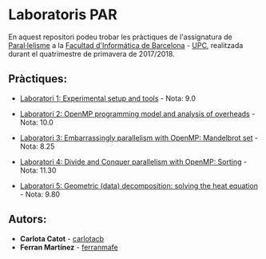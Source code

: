 # Laboratoris PAR

En aquest repositori podeu trobar les pràctiques de l'assignatura de [Paral·lelisme](https://www.fib.upc.edu/ca/estudis/graus/grau-en-enginyeria-informatica/pla-destudis/assignatures/PAR) a la [Facultad d'Informática de Barcelona](https://www.fib.upc.edu/ca/inici) - [UPC](http://www.upc.edu/ca), realitzada durant el quatrimestre de primavera de 2017/2018.

## Pràctiques:

* [Laboratori 1: Experimental setup and tools]() - Nota: 9.0

* [Laboratori 2: OpenMP programming model and analysis of overheads]() - Nota: 10.0

* [Laboratori 3: Embarrassingly parallelism with OpenMP: Mandelbrot set]() - Nota: 8.25

* [Laboratori 4: Divide and Conquer parallelism with OpenMP: Sorting]() - Nota: 11.30

* [Laboratori 5: Geometric (data) decomposition: solving the heat equation]() - Nota: 9.80

## Autors:

* **Carlota Catot** - [carlotacb](https://github.com/carlotacb)
* **Ferran Martínez** - [ferranmafe](https://github.com/ferranmafe)
